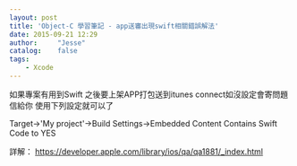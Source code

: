 ```yaml
---
layout: post
title: 'Object-C 學習筆記 - app送審出現swift相關錯誤解法'
date: 2015-09-21 12:29
author:     "Jesse"
catalog:    false
tags:
    - Xcode
---
```

如果專案有用到Swift 之後要上架APP打包送到itunes connect如沒設定會寄問題信給你
使用下列設定就可以了

Target->'My project'->Build Settings->Embedded Content Contains Swift Code to YES

詳解：
https://developer.apple.com/library/ios/qa/qa1881/_index.html